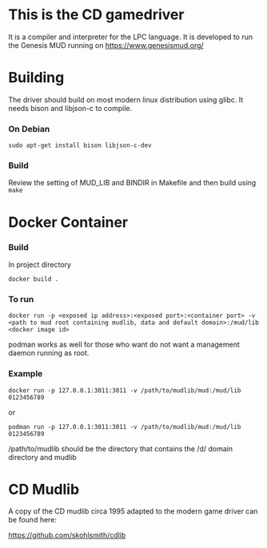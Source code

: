 
# This is the CD gamedriver

It is a compiler and interpreter for the LPC language. 
It is developed to run the Genesis MUD running on https://www.genesismud.org/  

# Building

The driver should build on most modern linux distribution using glibc.
It needs bison and libjson-c to compile.

### On Debian
```
sudo apt-get install bison libjson-c-dev
```

### Build

Review the setting of MUD_LIB and BINDIR in Makefile and then build
using `make`

# Docker Container

### Build

In project directory
```
docker build .
```

### To run
```
docker run -p <exposed ip address>:<exposed port>:<container port> -v <path to mud root containing mudlib, data and default domain>:/mud/lib <docker image id>
```

podman works as well for those who want do not want a management daemon running as root.

### Example
```
docker run -p 127.0.0.1:3011:3011 -v /path/to/mudlib/mud:/mud/lib 0123456789
```
or
```
podman run -p 127.0.0.1:3011:3011 -v /path/to/mudlib/mud:/mud/lib 0123456789
```

/path/to/mudlib should be the directory that contains the /d/ domain directory and mudlib

# CD Mudlib

A copy of the CD mudlib circa 1995 adapted to the modern game driver can be found here:

https://github.com/skohlsmith/cdlib
